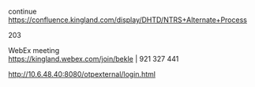 

continue https://confluence.kingland.com/display/DHTD/NTRS+Alternate+Process

203


WebEx meeting   
https://kingland.webex.com/join/bekle   |  921 327 441     


http://10.6.48.40:8080/otpexternal/login.html
